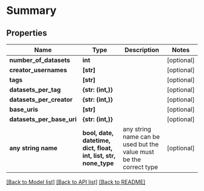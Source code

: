 # Summary


## Properties
Name | Type | Description | Notes
------------ | ------------- | ------------- | -------------
**number_of_datasets** | **int** |  | [optional] 
**creator_usernames** | **[str]** |  | [optional] 
**tags** | **[str]** |  | [optional] 
**datasets_per_tag** | **{str: (int,)}** |  | [optional] 
**datasets_per_creator** | **{str: (int,)}** |  | [optional] 
**base_uris** | **[str]** |  | [optional] 
**datasets_per_base_uri** | **{str: (int,)}** |  | [optional] 
**any string name** | **bool, date, datetime, dict, float, int, list, str, none_type** | any string name can be used but the value must be the correct type | [optional]

[[Back to Model list]](../README.md#documentation-for-models) [[Back to API list]](../README.md#documentation-for-api-endpoints) [[Back to README]](../README.md)


